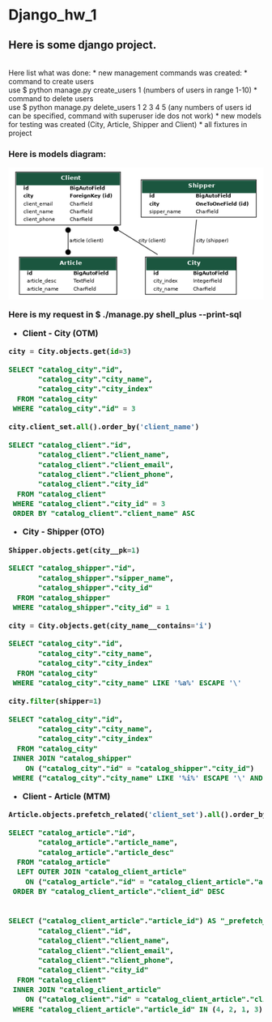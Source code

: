 # <h1>Django_hw_1</h1>
<h2>Here is some django project.</h2><br>
Here list what was done:
* new management commands was created:
  * command to create users<br>
    use $ python manage.py create_users 1 (numbers of users in range 1-10)
  * command to delete users<br>
    use $ python manage.py delete_users 1 2 3 4 5 (any numbers of users id can be specified, command with superuser ide dos not work)
* new models for testing was created (City, Article, Shipper and Client)
* all fixtures in project

<h3>Here is models diagram:

![GitHub Logo](static/images/my_models.png)


Here is my request in $ ./manage.py shell_plus --print-sql
* Client - City (OTM)
```python
city = City.objects.get(id=3)
```
```sql
SELECT "catalog_city"."id",
       "catalog_city"."city_name",
       "catalog_city"."city_index"
  FROM "catalog_city"
 WHERE "catalog_city"."id" = 3
```
```python
city.client_set.all().order_by('client_name')
```
```sql
SELECT "catalog_client"."id",
       "catalog_client"."client_name",
       "catalog_client"."client_email",
       "catalog_client"."client_phone",
       "catalog_client"."city_id"
  FROM "catalog_client"
 WHERE "catalog_client"."city_id" = 3
 ORDER BY "catalog_client"."client_name" ASC
```
* City - Shipper (OTO)
```python
Shipper.objects.get(city__pk=1)
```
```sql
SELECT "catalog_shipper"."id",
       "catalog_shipper"."sipper_name",
       "catalog_shipper"."city_id"
  FROM "catalog_shipper"
 WHERE "catalog_shipper"."city_id" = 1
```
```python
city = City.objects.get(city_name__contains='i')
```
```sql
SELECT "catalog_city"."id",
       "catalog_city"."city_name",
       "catalog_city"."city_index"
  FROM "catalog_city"
 WHERE "catalog_city"."city_name" LIKE '%a%' ESCAPE '\'
```
```python
city.filter(shipper=1)
```
```sql
SELECT "catalog_city"."id",
       "catalog_city"."city_name",
       "catalog_city"."city_index"
  FROM "catalog_city"
 INNER JOIN "catalog_shipper"
    ON ("catalog_city"."id" = "catalog_shipper"."city_id")
 WHERE ("catalog_city"."city_name" LIKE '%i%' ESCAPE '\' AND "catalog_shipper"."id" = 1)
```
* Client - Article (MTM)
```python
Article.objects.prefetch_related('client_set').all().order_by('-client')
```
```sql
SELECT "catalog_article"."id",
       "catalog_article"."article_name",
       "catalog_article"."article_desc"
  FROM "catalog_article"
  LEFT OUTER JOIN "catalog_client_article"
    ON ("catalog_article"."id" = "catalog_client_article"."article_id")
 ORDER BY "catalog_client_article"."client_id" DESC


SELECT ("catalog_client_article"."article_id") AS "_prefetch_related_val_article_id",
       "catalog_client"."id",
       "catalog_client"."client_name",
       "catalog_client"."client_email",
       "catalog_client"."client_phone",
       "catalog_client"."city_id"
  FROM "catalog_client"
 INNER JOIN "catalog_client_article"
    ON ("catalog_client"."id" = "catalog_client_article"."client_id")
 WHERE "catalog_client_article"."article_id" IN (4, 2, 1, 3)

```
